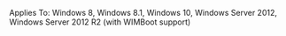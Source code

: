 Applies To: Windows 8, Windows 8.1, Windows 10, Windows Server 2012, Windows Server 2012 R2 (with WIMBoot support)
